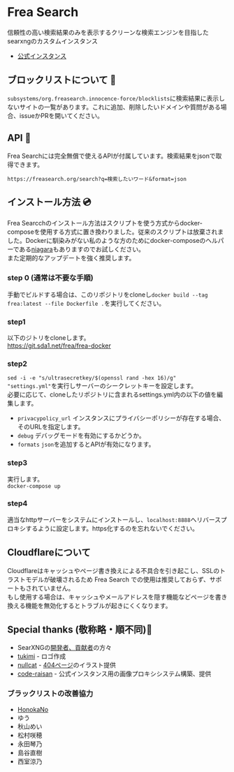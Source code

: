 # Frea Search
信頼性の高い検索結果のみを表示するクリーンな検索エンジンを目指したsearxngのカスタムインスタンス<br>

 - [公式インスタンス](https://freasearch.org/)


## ブロックリストについて 🚫
`subsystems/org.freasearch.innocence-force/blocklists`に検索結果に表示しないサイトの一覧があります。これに追加、削除したいドメインや質問がある場合、issueかPRを開いてください。

## API 💫
Frea Searchには完全無償で使えるAPIが付属しています。検索結果をjsonで取得できます。
```
https://freasearch.org/search?q=検索したいワード&format=json
```

## インストール方法 💿
Frea Searcchのインストール方法はスクリプトを使う方式からdocker-composeを使用する方式に置き換わりました。従来のスクリプトは放棄されました。Dockerに馴染みがない私のような方のためにdocker-composeのヘルパーである[niagara](https://git.sda1.net/frea/niagara)もありますのでお試しください。  
また定期的なアップデートを強く推奨します。

### step 0 (通常は不要な手順)
手動でビルドする場合は、このリポジトリをcloneし`docker build --tag frea:latest --file Dockerfile .`を実行してください。

### step1
以下のジトリをcloneします。  
https://git.sda1.net/frea/frea-docker

### step2
`sed -i -e "s/ultrasecretkey/$(openssl rand -hex 16)/g" "settings.yml"`を実行しサーバーのシークレットキーを設定します。  
必要に応じて、cloneしたリポジトリに含まれるsettings.yml内の以下の値を編集します。

 - `privacypolicy_url` インスタンスにプライバシーポリシーが存在する場合、そのURLを指定します。
 - `debug` デバッグモードを有効にするかどうか。
 - `formats` `json`を追加するとAPIが有効になります。

### step3
実行します。  
`docker-compose up`

### step4
適当なhttpサーバーをシステムにインストールし、`localhost:8888`へリバースプロキシするように設定します。https化するのを忘れないでください。


## Cloudflareについて
Cloudflareはキャッシュやページ書き換えによる不具合を引き起こし、SSLのトラストモデルが破壊されるため Frea Search での使用は推奨しておらず、サポートもされていません。  
もし使用する場合は、キャッシュやメールアドレスを隠す機能などページを書き換える機能を無効化するとトラブルが起きにくくなります。


## Special thanks (敬称略・順不同)🙏
 - SearXNGの[開発者、貢献者](https://github.com/searxng/searxng/graphs/contributors)の方々
 - [tukimi](https://github.com/kr-tukimi)  - ロゴ作成
 - [nullcat](https://github.com/nullnyat)  - [404ページ](https://freasearch.org/404)のイラスト提供
 - [code-raisan](https://github.com/code-raisan)  - 公式インスタンス用の画像プロキシシステム構築、提供

### ブラックリストの改善協力
 - [HonokaNo](https://github.com/HonokaNo)
 - ゆう
 - 秋山めい
 - 松村咲穂
 - 永田琴乃
 - 島谷直樹
 - 西室涼乃

